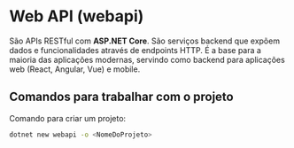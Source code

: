 # Web API (webapi)

São APIs RESTful com **ASP.NET Core**.
São serviços backend que expõem dados e funcionalidades através de endpoints HTTP.
É a base para a maioria das aplicações modernas, servindo como backend para aplicações web (React, Angular, Vue) e mobile.

## Comandos para trabalhar com o projeto

Comando para criar um projeto:

```bash
dotnet new webapi -o <NomeDoProjeto>
```
